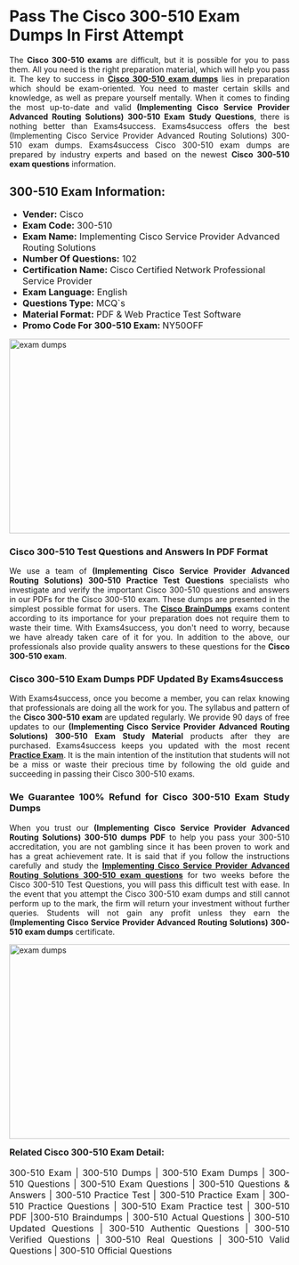 <h1><strong><strong>Pass The Cisco 300-510 Exam Dumps In First Attempt</strong></strong></h1> <p style="text-align:justify">The <strong>Cisco 300-510 exams</strong> are difficult, but it is possible for you to pass them. All you need is the right preparation material, which will help you pass it. The key to success in <a href="https://www.exams4success.com/cisco/300-510-pdf-exam-dumps"><strong>Cisco 300-510 exam dumps</strong></a> lies in preparation which should be exam-oriented. You need to master certain skills and knowledge, as well as prepare yourself mentally. When it comes to finding the most up-to-date and valid <strong>(Implementing Cisco Service Provider Advanced Routing Solutions) 300-510 Exam Study Questions</strong>, there is nothing better than Exams4success. Exams4success offers the best (Implementing Cisco Service Provider Advanced Routing Solutions) 300-510 exam dumps. Exams4success Cisco 300-510 exam dumps are prepared by industry experts and based on the newest <strong>Cisco 300-510 exam questions</strong> information.</p> <h2><strong><strong>300-510 Exam Information:</strong></strong></h2> <ul> <li><span style="font-size:16px"><strong>Vender:</strong> Cisco</span></li> <li><span style="font-size:16px"><strong>Exam Code:</strong> 300-510</span></li> <li><span style="font-size:16px"><strong>Exam Name:</strong> Implementing Cisco Service Provider Advanced Routing Solutions</span></li> <li><span style="font-size:16px"><strong>Number Of Questions:</strong> 102</span></li> <li><span style="font-size:16px"><strong>Certification Name:</strong> Cisco Certified Network Professional Service Provider</span></li> <li><span style="font-size:16px"><strong>Exam Language:</strong> English</span></li> <li><span style="font-size:16px"><strong>Questions Type:</strong> MCQ`s</span></li> <li><span style="font-size:16px"><strong>Material Format:</strong> PDF & Web Practice Test Software</span></li> <li><span style="font-size:16px"><strong>Promo Code For 300-510 Exam: </strong>NY50OFF</span></li> </ul> <p><a href="https://www.exams4success.com/cisco/300-510-pdf-exam-dumps" rel="no-follow"><img alt="exam dumps" src="https://www.certcollections.com/uploads/content/infrist1.png" style="height:350px; width:750px" /></a></p> <h3><strong>Cisco 300-510 Test Questions and Answers In PDF Format</strong></h3> <p style="text-align:justify">We use a team of <strong>(Implementing Cisco Service Provider Advanced Routing Solutions) 300-510 Practice Test Questions</strong> specialists who investigate and verify the important Cisco 300-510 questions and answers in our PDFs for the Cisco 300-510 exam. These dumps are presented in the simplest possible format for users. The <a href="https://www.exams4success.com/cisco-exam-dumps"><strong>Cisco BrainDumps</strong></a> exams content according to its importance for your preparation does not require them to waste their time. With Exams4success, you don't need to worry, because we have already taken care of it for you. In addition to the above, our professionals also provide quality answers to these questions for the<strong> Cisco 300-510 exam</strong>.</p> <h3><strong> Cisco 300-510 Exam Dumps PDF Updated By Exams4success</strong></h3> <p style="text-align:justify">With Exams4success, once you become a member, you can relax knowing that professionals are doing all the work for you. The syllabus and pattern of the <strong>Cisco 300-510 exam </strong>are updated regularly. We provide 90 days of free updates to our <strong>(Implementing Cisco Service Provider Advanced Routing Solutions) 300-510 Exam Study Material</strong> products after they are purchased. Exams4success keeps you updated with the most recent <a href="https://www.exams4success.com/"><strong>Practice Exam</strong></a>. It is the main intention of the institution that students will not be a miss or waste their precious time by following the old guide and succeeding in passing their Cisco 300-510 exams.</p> <h3 style="text-align:justify"><strong>We Guarantee 100% Refund for Cisco 300-510 Exam Study Dumps</strong></h3> <p style="text-align:justify">When you trust our <strong>(Implementing Cisco Service Provider Advanced Routing Solutions) 300-510 dumps PDF</strong> to help you pass your 300-510 accreditation, you are not gambling since it has been proven to work and has a great achievement rate. It is said that if you follow the instructions carefully and study the <a href="https://www.exams4success.com/cisco/300-510-pdf-exam-dumps"><strong>Implementing Cisco Service Provider Advanced Routing Solutions 300-510 exam questions</strong></a> for two weeks before the Cisco 300-510 Test Questions, you will pass this difficult test with ease. In the event that you attempt the Cisco 300-510 exam dumps and still cannot perform up to the mark, the firm will return your investment without further queries. Students will not gain any profit unless they earn the <strong>(Implementing Cisco Service Provider Advanced Routing Solutions) 300-510 exam dumps</strong> certificate.</p> <p style="text-align:justify"><a href="https://www.exams4success.com/cisco/300-510-pdf-exam-dumps" rel="no-follow"><img alt="exam dumps" src="https://www.certcollections.com/uploads/content/free_demo1.png" style="height:350px; width:750px" /></a></p> <p style="text-align:justify"><span style="font-size:16px"><strong>Related Cisco 300-510 Exam Detail:</strong></span><br /> <br /> <span style="font-size:16px">300-510 Exam | 300-510 Dumps | 300-510 Exam Dumps | 300-510 Questions | 300-510 Exam Questions | 300-510 Questions & Answers | 300-510 Practice Test | 300-510 Practice Exam | 300-510 Practice Questions | 300-510 Exam Practice test | 300-510 PDF |300-510 Braindumps | 300-510 Actual Questions | 300-510 Updated Questions | 300-510 Authentic Questions | 300-510 Verified Questions | 300-510 Real Questions | 300-510 Valid Questions | 300-510 Official Questions</span></p>

